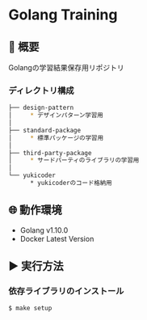 # Golang Training

## 📌 概要
Golangの学習結果保存用リポジトリ

### ディレクトリ構成
```bash
├── design-pattern
│     * デザインパターン学習用
│
├── standard-package
│     * 標準パッケージの学習用
│
├── third-party-package
│     * サードパーティのライブラリの学習用
│ 
└── yukicoder
      * yukicoderのコード格納用
```

## 🌐 動作環境 
* Golang v1.10.0
* Docker Latest Version

## ▶️ 実行方法
### 依存ライブラリのインストール
```bash
$ make setup
```
